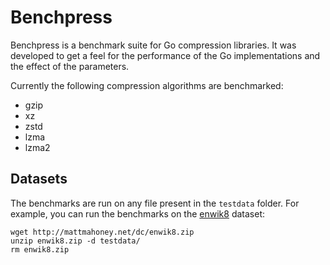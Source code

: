 # Benchpress

Benchpress is a benchmark suite for Go compression libraries. It was developed
to get a feel for the performance of the Go implementations and the effect of
the parameters.

Currently the following compression algorithms are benchmarked:

- gzip
- xz
- zstd
- lzma
- lzma2

## Datasets

The benchmarks are run on any file present in the `testdata` folder. For
example, you can run the benchmarks on the [enwik8](https://cs.fit.edu/~mmahoney/compression/textdata.html) dataset:

```
wget http://mattmahoney.net/dc/enwik8.zip
unzip enwik8.zip -d testdata/
rm enwik8.zip
```
